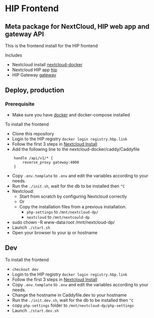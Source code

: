 # HIP Frontend
## Meta package for NextCloud, HIP web app and gateway API
This is the frontend install for the HIP frontend

Includes 
- Nextcloud install [nextcloud-docker](https://github.com/HIP-infrastructure/nextcloud-docker)
- Nextcloud HIP app [hip](https://github.com/HIP-infrastructure/hip)
- HIP Gateway [gateway](https://github.com/HIP-infrastructure/gateway)
## Deploy, production

### Prerequisite
- Make sure you have [docker](https://www.digitalocean.com/community/tutorials/how-to-install-and-use-docker-on-ubuntu-20-04) and docker-compose installed

To install the frontend
- Clone this repository
- Login to the HIP registry `docker login registry.hbp.link`
- Follow the first 3 steps in [Nextcloud Install](./nextcloud-docker/README.md)
- Add the following line to the nextcloud-docker/caddy/Caddyfile 
```
    handle /api/v1/* {
        reverse_proxy gateway:4000
    }
```
- Copy `.env.template` to `.env` and edit the variables according to your needs.
- Run the `./init.sh`, wait for the db to be installed then `^C`
- Nextcloud:
    - Start from scratch by configuring Nextcloud correctly 
    - Or
    - Copy the installation files from a previous installation. 
      - `php-settings` to `/mnt/nextcloud-dp/`
      - `nextcloud` to `/mnt/nextcould-dp`
- sudo chown -R www-data:root /mnt/nextcloud-dp/
- Launch `./start.sh`
- Open your browser to your ip or hostname

## Dev
To install the frontend
- `checkout dev`
- Login to the HIP registry `docker login registry.hbp.link`
- Follow the first 3 steps in [Nextcloud Install](./nextcloud-docker/README.md)
- Copy `.env.template` to `.env` and edit the variables according to your needs.
- Change the hostname in Caddyfile.dev to your hostname
- Run the `./init.dev.sh`, wait for the db to be installed then `^C`
- copy `php-settings` folder to `/mnt/nextcloud-dp/php-settings`
- Launch `./start.dev.sh`
